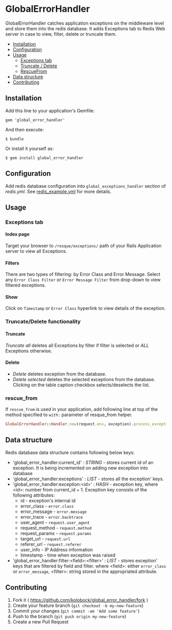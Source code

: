 # GlobalErrorHandler

GlobalErrorHandler catches application exceptions on the middleware level and store them into the redis database.
It adds Exceptions tab to Redis Web server in case to view, filter, delete or truncate them.

- [Installation](#installation)
- [Configuration](#configuration)
- [Usage](#usage)
  - [Exceptions tab](#exceptions-tab)
  - [Truncate / Delete](#truncatedelete-functionality)
  - [RescueFrom](#rescue_from)
- [Data structure](#data-structure)
- [Contributing](#contributing)

## Installation

Add this line to your application's Gemfile:

    gem 'global_error_handler'

And then execute:

    $ bundle

Or install it yourself as:

    $ gem install global_error_handler

## Configuration

Add redis database configuration into `global_exceptions_handler` section of _redis.yml_. See [redis_example.yml](https://github.com/kolobock/global_error_handler/blob/master/config/redis_example.yml) for more details.

## Usage

### Exceptions tab
#### Index page
Target your browser to `/resque/exceptions/` path of your Rails Application server to view all Exceptions.
#### Filters
There are two types of filtering: by Error Class and Error Message.
Select any `Error Class Filter` or `Error Message Filter` from drop-down to view filtered exceptions.
#### Show
Click on `Timestamp` or `Error Class` hyperlink to view details of the exception.

### Truncate/Delete functionality
#### Truncate
*Truncate all* deletes all Exceptions by filter if filter is selected or _ALL_ Exceptions otherwise.
#### Delete
* *Delete* deletes exception from the database.
* *Delete selected* deletes the selected exceptions from the database. Clicking on the table caption checkbox selects/deselects the list.

### rescue_from
If `rescue_from` is used in your application, add following line at top of the method specified to `with:` parameter of resque_from helper.

```ruby
GlobalErrorHandler::Handler.new(request.env, exception).process_exception!
```

## Data structure
Redis database data structure contains following below keys:
- 'global_error_handler:current_id' : *STRING* - stores current id of an exception. It is being incremented on adding new exception into database
- 'global_error_handler:exceptions' : *LIST* - stores all the exception' keys.
- 'global_error_handler:exception:\<id\>' : *HASH* - exception key, where \<id\>: number from current_id + 1. Exception key consists of the following attributes:
  - id - exception's internal id
  - error_class - `error.class`
  - error_message - `error.message`
  - error_trace - `error.backtrace`
  - user_agent - `request.user_agent`
  - request_method - `request.method`
  - request_params - `request.params`
  - target_url - `request.url`
  - referer_url - `request.referer`
  - user_info - IP Address information
  - timestamp - time when exception was raised
- 'global_error_handler:filter:\<field\>:\<filter\>' : *LIST* - stores exception' keys that are filtered by field and filter. where \<field\>: either `error_class` or `error_message`, \<filter\>: string stored in the appropriated attribute.

## Contributing

1. Fork it ( https://github.com/kolobock/global_error_handler/fork )
2. Create your feature branch (`git checkout -b my-new-feature`)
3. Commit your changes (`git commit -am 'Add some feature'`)
4. Push to the branch (`git push origin my-new-feature`)
5. Create a new Pull Request
